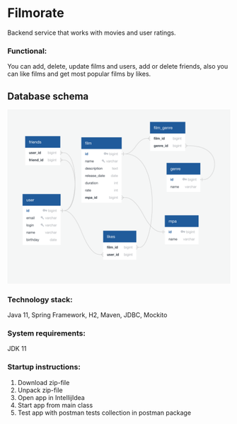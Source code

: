 # Filmorate
Backend service that works with movies and user ratings.
### Functional:
You can add, delete, update films and users,
add or delete friends, also you can like films and get most popular films by likes.
## Database schema
![Schema DB](src/main/resources/schema.png)

### Technology stack:
Java 11, Spring Framework, H2, Maven, JDBC, Mockito

### System requirements:
JDK 11

### Startup instructions:
1. Download zip-file  
2. Unpack zip-file  
3. Open app in IntellijIdea  
4. Start app from main class  
5. Test app with postman tests collection in postman package  
